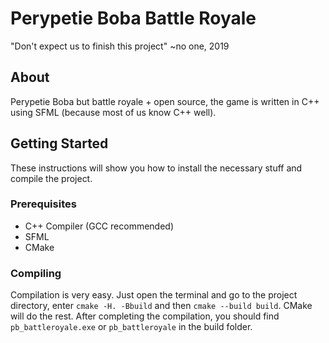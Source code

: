 # Perypetie Boba Battle Royale
"Don't expect us to finish this project" ~no one, 2019

## About <a name = "about"></a>
Perypetie Boba but battle royale + open source, the game is written in C++ using SFML (because most of us know C++ well).

## Getting Started <a name = "getting_started"></a>
These instructions will show you how to install the necessary stuff and compile the project.

### Prerequisites
- C++ Compiler (GCC recommended)
- SFML
- CMake

### Compiling
Compilation is very easy. Just open the terminal and go to the project directory, enter `cmake -H. -Bbuild` and then `cmake --build build`. CMake will do the rest. After completing the compilation, you should find `pb_battleroyale.exe` or `pb_battleroyale` in the build folder.